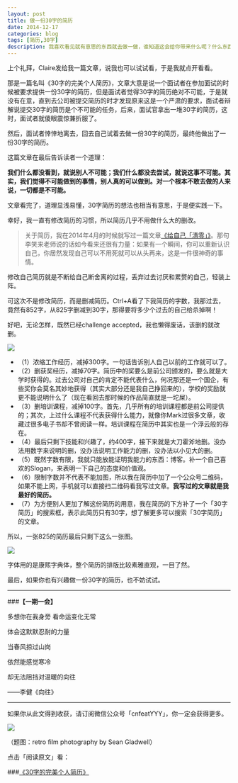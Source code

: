 ```yaml
---
layout: post
title: 做一份30字的简历
date: 2014-12-17
categories: blog
tags: [简历,30字]
description: 我喜欢看见就有意思的东西就去做一做，谁知道这会给你带来什么呢？什么东西都去尝试一下，你可能会有意想不到的发现。
---
```


上个礼拜，Claire发给我一篇文章，说我也可以试试看，于是我就点开看看。

那是一篇名叫《30字的完美个人简历》，文章大意是说一个面试者在参加面试的时候被要求提供一份30字的简历，但是面试者觉得30字的简历绝对不可能，于是就没有在意，直到去公司被提交简历的时才发现原来这是一个严肃的要求，面试者辩解说提交30字的简历是个不可能的任务，后来，面试官拿出一堆30字的简历，这时，面试者就傻眼震惊兼折服了。

然后，面试者悻悻地离去，回去自己试着去做一份30字的简历，最终他做出了一份30字的简历。

这篇文章在最后告诉读者一个道理：

**我们什么都没看到，就说别人不可能；我们什么都没去尝试，就说这事不可能。其实，我们觉得不可能做到的事情，别人真的可以做到。对一个根本不敢去做的人来说，一切都是不可能。**

文章看完了，道理显浅易懂，30字简历的想法也相当有意思，于是便实践一下。

幸好，我一直有修改简历的习惯，所以简历几乎不用做什么大的删改。

>关于简历，我在2014年4月的时候就写过一篇文章[《给自己「清零」》](http://xiaoyan.work/2014/04/17/2014-04-17-restrat/)。那句李笑来老师说的话如今看来还很有力量：如果有一个瞬间，你可以重新认识自己，你居然发现自己可以不用死就可以从头再来，这是一件很神奇的事情。

修改自己简历就是不断给自己断舍离的过程，丢弃过去讨厌和累赘的自己，轻装上阵。

可这次不是修改简历，而是删减简历。Ctrl+A看了下我简历的字数，我那过去，竟然有852字，从825字删减到30字，那得要将多少个过去的自己给杀掉啊！

好吧，无论怎样，既然已经challenge accepted，我也懒得废话，该删的就改删。

![](http://7d9mjz.com1.z0.glb.clouddn.com/challenge-accepted-wallpapers_31078_1280x800.jpg)

- （1）浓缩工作经历，减掉300字。一句话告诉别人自己以前的工作就可以了。
- （2）删获奖经历，减掉70字。简历中的奖要么是前公司颁发的，要么就是大学时获得的。过去公司对自己的肯定不能代表什么，何况那还是一个国企，有些奖你会莫名其妙地获得（其实大部分还是我自己挣回来的），学校的奖励就更不能说明什么了（现在看回去那时候的作品简直就是一坨屎）。
- （3）删培训课程，减掉100字。首先，几乎所有的培训课程都是前公司提供的；其次，上过什么课程不代表获得什么能力，就像你Mark过很多文章，收藏过很多电子书却不曾阅读一样。培训课程在简历中其实也是一个浮云般的存在。
- （4）最后只剩下技能和兴趣了，约400字，接下来就是大刀霍斧地删。没办法用数字来说明的删，没办法说明工作能力的删，没办法以小见大的删。
- （5）既然字数有限，我就只能放能证明我能力的东西：博客。补一个自己喜欢的Slogan，来表明一下自己的态度和价值观。
- （6）限制字数并不代表不能加图，所以我在简历中加了一个公众号二维码，如果不能上网，手机就可以直接扫二维码看我写过文章。**我写过的文章就是我最好的简历。**
- （7）为方便别人更加了解这份简历的用意，我在简历的下方补了一个「30字简历」的搜索框，表示此简历只有30字，想了解更多可以搜索「30字简历」的文章。

所以，一张825的简历最后只剩下这么一张图。

![](http://7d9mjz.com1.z0.glb.clouddn.com/30字简历.jpg)

字体用的是康熙字典体，整个简历的排版比较素雅直观，一目了然。

最后，如果你也有兴趣做一份30字的简历，也不妨试试。

---

###**【一期一会】**

多想你在我身旁 看命运变化无常

体会这默默忍耐的力量

当春风掠过山岗

依然能感觉寒冷

却无法阻挡对温暖的向往

——李健《向往》


----

如果你从此文得到收获，请订阅微信公众号「cnfeatYYY」，你一定会获得更多。

![](http://7d9mjz.com1.z0.glb.clouddn.com/2014-12-15.jpg)

（题图：retro film photography by Sean Gladwell）

点击「阅读原文」看：

###[《30字的完美个人简历》](http://www.douban.com/note/471956250/)
